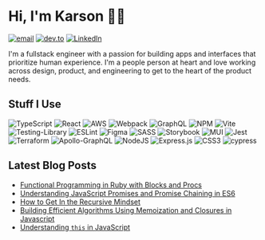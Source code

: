 # Hi, I'm Karson 👋🏻

[![email](https://img.shields.io/badge/email-kars.kalt%40gmail.com-blue)](mailto:kars.kalt@gmail.com) [![dev.to](https://img.shields.io/badge/blog-dev.to%2Fkarsonkalt-blue)](http://www.dev.to/karsonkalt) [![LinkedIn](https://img.shields.io/badge/LinkedIn-kaltkarson-blue)](https://www.linkedin.com/in/kaltkarson/)

I'm a fullstack engineer with a passion for building apps and interfaces that prioritize human experience. I'm a people person at heart and love working across design, product, and engineering to get to the heart of the product needs.

## Stuff I Use
![TypeScript](https://img.shields.io/badge/typescript-%23007ACC.svg?style=for-the-badge&logo=typescript&logoColor=white)
![React](https://img.shields.io/badge/react-%2320232a.svg?style=for-the-badge&logo=react&logoColor=%2361DAFB)
![AWS](https://img.shields.io/badge/AWS-%23FF9900.svg?style=for-the-badge&logo=amazon-aws&logoColor=white)
![Webpack](https://img.shields.io/badge/webpack-%238DD6F9.svg?style=for-the-badge&logo=webpack&logoColor=black)
![GraphQL](https://img.shields.io/badge/-GraphQL-E10098?style=for-the-badge&logo=graphql&logoColor=white)
![NPM](https://img.shields.io/badge/NPM-%23CB3837.svg?style=for-the-badge&logo=npm&logoColor=white)
![Vite](https://img.shields.io/badge/vite-%23646CFF.svg?style=for-the-badge&logo=vite&logoColor=white)
![Testing-Library](https://img.shields.io/badge/-TestingLibrary-%23E33332?style=for-the-badge&logo=testing-library&logoColor=white)
![ESLint](https://img.shields.io/badge/ESLint-4B3263?style=for-the-badge&logo=eslint&logoColor=white)
![Figma](https://img.shields.io/badge/figma-%23F24E1E.svg?style=for-the-badge&logo=figma&logoColor=white)
![SASS](https://img.shields.io/badge/SASS-hotpink.svg?style=for-the-badge&logo=SASS&logoColor=white)
![Storybook](https://img.shields.io/badge/-Storybook-FF4785?style=for-the-badge&logo=storybook&logoColor=white)
![MUI](https://img.shields.io/badge/MUI-%230081CB.svg?style=for-the-badge&logo=mui&logoColor=white)
![Jest](https://img.shields.io/badge/-jest-%23C21325?style=for-the-badge&logo=jest&logoColor=white)
![Terraform](https://img.shields.io/badge/terraform-%235835CC.svg?style=for-the-badge&logo=terraform&logoColor=white)
![Apollo-GraphQL](https://img.shields.io/badge/-ApolloGraphQL-311C87?style=for-the-badge&logo=apollo-graphql)
![NodeJS](https://img.shields.io/badge/node.js-6DA55F?style=for-the-badge&logo=node.js&logoColor=white)
![Express.js](https://img.shields.io/badge/express.js-%23404d59.svg?style=for-the-badge&logo=express&logoColor=%2361DAFB)
![CSS3](https://img.shields.io/badge/css3-%231572B6.svg?style=for-the-badge&logo=css3&logoColor=white)
![cypress](https://img.shields.io/badge/-cypress-%23E5E5E5?style=for-the-badge&logo=cypress&logoColor=058a5e)

## Latest Blog Posts
<!-- BLOG-POST-LIST:START -->
- [Functional Programming in Ruby with Blocks and Procs](https://dev.to/karsonkalt/functional-programming-in-ruby-with-blocks-and-procs-362g)
- [Understanding JavaScript Promises and Promise Chaining in ES6](https://dev.to/karsonkalt/understanding-javascript-promises-and-promise-chaining-in-es6-o9)
- [How to Get In the Recursive Mindset](https://dev.to/karsonkalt/how-to-get-in-the-recursive-mindset-1lnk)
- [Building Efficient Algorithms Using Memoization and Closures in Javascript](https://dev.to/karsonkalt/building-efficient-algorithms-using-memoization-and-closures-in-javascript-5pj)
- [Understanding `this` in JavaScript](https://dev.to/karsonkalt/understanding-this-in-javascript-oe2)
<!-- BLOG-POST-LIST:END -->
